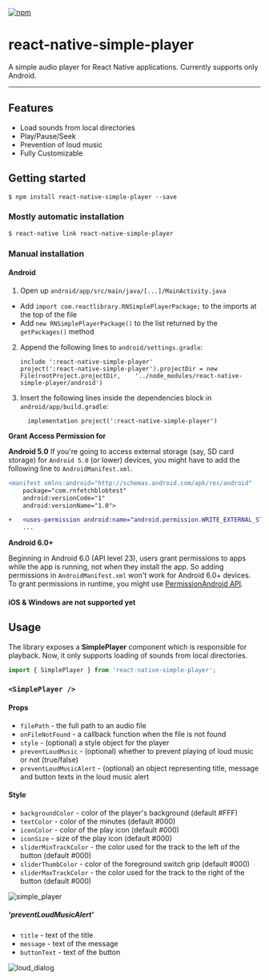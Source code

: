 
[![npm](https://img.shields.io/npm/v/react-native-simple-player.svg)](https://www.npmjs.com/package/react-native-simple-player)

# react-native-simple-player

A simple audio player for React Native applications. Currently supports only Android. 

---

## Features

- Load sounds from local directories
- Play/Pause/Seek
- Prevention of loud music
- Fully Customizable

## Getting started

`$ npm install react-native-simple-player --save`

### Mostly automatic installation

`$ react-native link react-native-simple-player`

### Manual installation

<!---
#### iOS

1. In XCode, in the project navigator, right click `Libraries` ➜ `Add Files to [your project's name]`
2. Go to `node_modules` ➜ `react-native-simple-player` and add `RNSimplePlayer.xcodeproj`
3. In XCode, in the project navigator, select your project. Add `libRNSimplePlayer.a` to your project's `Build Phases` ➜ `Link Binary With Libraries`
4. Run your project (`Cmd+R`)<
--->
#### Android

1. Open up `android/app/src/main/java/[...]/MainActivity.java`
  - Add `import com.reactlibrary.RNSimplePlayerPackage;` to the imports at the top of the file
  - Add `new RNSimplePlayerPackage()` to the list returned by the `getPackages()` method
2. Append the following lines to `android/settings.gradle`:
  	```
  	include ':react-native-simple-player'
  	project(':react-native-simple-player').projectDir = new File(rootProject.projectDir, 	'../node_modules/react-native-simple-player/android')
  	```
3. Insert the following lines inside the dependencies block in `android/app/build.gradle`:
  	```
      implementation project(':react-native-simple-player')
  	```

**Grant Access Permission for**

**Android 5.0**
If you're going to access external storage (say, SD card storage) for `Android 5.0` (or lower) devices, you might have to add the following line to `AndroidManifest.xml`.

```diff
<manifest xmlns:android="http://schemas.android.com/apk/res/android"
    package="com.rnfetchblobtest"
    android:versionCode="1"
    android:versionName="1.0">      

+   <uses-permission android:name="android.permission.WRITE_EXTERNAL_STORAGE" />   
    ...

```

**Android 6.0+**

Beginning in Android 6.0 (API level 23), users grant permissions to apps while the app is running, not when they install the app. So adding permissions in `AndroidManifest.xml` won't work for Android 6.0+ devices. To grant permissions in runtime, you might use [PermissionAndroid API](https://facebook.github.io/react-native/docs/permissionsandroid.html).

<!---
#### Windows
[Read it! :D](https://github.com/ReactWindows/react-native)

1. In Visual Studio add the `RNSimplePlayer.sln` in `node_modules/react-native-simple-player/windows/RNSimplePlayer.sln` folder to their solution, reference from their app.
2. Open up your `MainPage.cs` app
  - Add `using Simple.Player.RNSimplePlayer;` to the usings at the top of the file
  - Add `new RNSimplePlayerPackage()` to the `List<IReactPackage>` returned by the `Packages` method
--->

#### iOS & Windows are not supported yet

## Usage

The library exposes a **SimplePlayer** component which is responsible for playback. Now, it only supports loading of sounds from local directories.

```javascript
import { SimplePlayer } from 'react-native-simple-player';
```

### `<SimplePlayer />`

#### Props
- `filePath` - the full path to an audio file
- `onFileNotFound` - a callback function when the file is not found
- `style` - (optional) a style object for the player
- `preventLoudMusic` - (optional) whether to prevent playing of loud music or not (true/false)
- `preventLoudMusicAlert` - (optional) an object representing title, message and button texts in the loud music alert

#### Style
- `backgroundColor` - color of the player's background (default #FFF)
- `textColor` - color of the minutes (default #000)
- `iconColor` - color of the play icon (default #000)
- `iconSize` - size of the play icon (default #000)
- `sliderMinTrackColor` - the color used for the track to the left of the button (default #000)
- `sliderThumbColor` - color of the foreground switch grip (default #000)
- `sliderMaxTrackColor` - the color used for the track to the right of the button (default #000)

![simple_player](https://user-images.githubusercontent.com/13890361/40172196-f01e973e-59cd-11e8-8d4b-32692b253c06.png)

##### 'preventLoudMusicAlert' 
- `title` - text of the title
- `message` - text of the message
- `buttonText` - text of the button

![loud_dialog](https://user-images.githubusercontent.com/13890361/40172230-066b4ad2-59ce-11e8-9f73-95c3d5334662.png)
